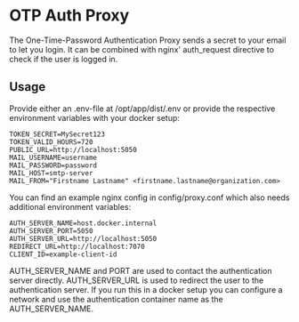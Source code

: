 # OTP Auth Proxy

The One-Time-Password Authentication Proxy sends a secret to your email to let you login.
It can be combined with nginx' auth_request directive to check if the user is logged in. 

## Usage

Provide either an .env-file at /opt/app/dist/.env or provide the respective environment variables with your docker setup:

```.env
TOKEN_SECRET=MySecret123
TOKEN_VALID_HOURS=720
PUBLIC_URL=http://localhost:5050
MAIL_USERNAME=username
MAIL_PASSWORD=password
MAIL_HOST=smtp-server
MAIL_FROM="Firstname Lastname" <firstname.lastname@organization.com>
```

You can find an example nginx config in config/proxy.conf which also needs additional environment variables:

```.env
AUTH_SERVER_NAME=host.docker.internal
AUTH_SERVER_PORT=5050
AUTH_SERVER_URL=http://localhost:5050
REDIRECT_URL=http://localhost:7070
CLIENT_ID=example-client-id
```

AUTH_SERVER_NAME and PORT are used to contact the authentication server directly. 
AUTH_SERVER_URL is used to redirect the user to the authentication server. 
If you run this in a docker setup you can configure a network and use the authentication container name as the AUTH_SERVER_NAME.